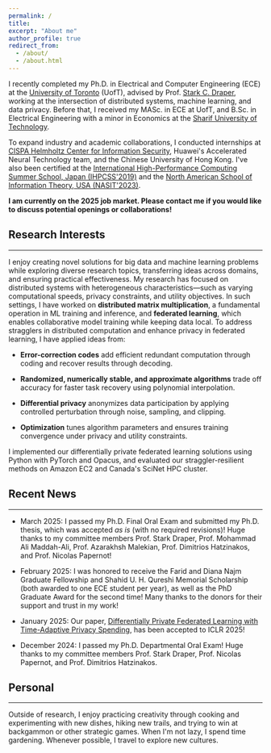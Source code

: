 ```yaml
---
permalink: /
title:
excerpt: "About me"
author_profile: true
redirect_from: 
  - /about/
  - /about.html
---
```


I recently completed my Ph.D. in Electrical and Computer Engineering (ECE) at the [University of Toronto](https://www.utoronto.ca/) (UofT), advised by Prof. [Stark C. Draper](https://www.ece.utoronto.ca/people/draper-s/), working at the intersection of distributed systems, machine learning, and data privacy. Before that, I received my MASc. in ECE at UofT, and B.Sc. in Electrical Engineering with a minor in Economics at the [Sharif University of Technology](http://www.en.sharif.edu/).

To expand industry and academic collaborations, I conducted internships at [CISPA Helmholtz Center for Information Security](https://sprintml.com/), Huawei's Accelerated Neural Technology team, and the Chinese University of Hong Kong.
I've also been certified at the [International High-Performance Computing Summer School, Japan (IHPCSS'2019)](https://ss19.ihpcss.org/) and the [North American School of Information Theory, USA (NASIT'2023)](https://nasit.seas.upenn.edu/). 

**I am currently on the 2025 job market. Please contact me if you would like to discuss potential openings or collaborations!**

## Research Interests

---

I enjoy creating novel solutions for big data and machine learning problems while exploring diverse research topics, transferring ideas across domains, and ensuring practical effectiveness. My research has focused on distributed systems with heterogeneous characteristics—such as varying computational speeds, privacy constraints, and utility objectives. In such settings, I have worked on **distributed matrix multiplication**, a fundamental operation in ML training and inference, and **federated learning**, which enables collaborative model training while keeping data local. To address stragglers in distributed computation and enhance privacy in federated learning, I have applied ideas from:

* **Error-correction codes** add efficient redundant computation through coding and recover results through decoding.

* **Randomized, numerically stable, and approximate algorithms** trade off accuracy for faster task recovery using polynomial interpolation.

* **Differential privacy** anonymizes data participation by applying controlled perturbation through noise, sampling, and clipping.

* **Optimization** tunes algorithm parameters and ensures training convergence under privacy and utility constraints.

I implemented our differentially private federated learning solutions using Python with PyTorch and Opacus, and evaluated our straggler-resilient methods on Amazon EC2 and Canada's SciNet HPC cluster.


## Recent News

---

* March 2025: I passed my Ph.D. Final Oral Exam and submitted my Ph.D. thesis, which was accepted *as is* (with no required revisions)! Huge thanks to my committee members Prof. Stark Draper, Prof. Mohammad Ali Maddah-Ali, Prof. Azarakhsh Malekian, Prof. Dimitrios Hatzinakos, and Prof. Nicolas Papernot!

* February 2025: I was honored to receive the Farid and Diana Najm Graduate Fellowship and Shahid U. H. Qureshi Memorial Scholarship (both awarded to one ECE student per year), as well as the PhD Graduate Award for the second time! Many thanks to the donors for their support and trust in my work!

* January 2025: Our paper, [Differentially Private Federated Learning with Time-Adaptive Privacy Spending](https://openreview.net/forum?id=W0nydevOlG&noteId=zEslc0ErHW), has been accepted to ICLR 2025!

* December 2024: I passed my Ph.D. Departmental Oral Exam! Huge thanks to my committee members Prof. Stark Draper, Prof. Nicolas Papernot, and Prof. Dimitrios Hatzinakos.


## Personal

---

Outside of research, I enjoy practicing creativity through cooking and experimenting with new dishes, hiking new trails, and trying to win at backgammon or other strategic games. When I'm not lazy, I spend time gardening. Whenever possible, I travel to explore new cultures.
